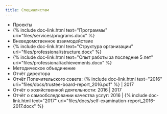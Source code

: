 ```yaml
---
title: Специалистам
---
```


* Проекты
* {% include doc-link.html text="Программы" uri="files/services/programs.docx" %}
* Вневедомственное взаимодействие
* {% include doc-link.html text="Структура организации" uri="files/professional/structure.docx" %}
* {% include doc-link.html text="Опыт работы за последние 5 лет" uri="files/professional/achievements.docx" %}
* Методическое объединение
* Отчёт директора
* Отчёт Попечительского совета: 
  {% include doc-link.html text="2016" uri="files/docs/trustee-board-report_2016.pdf" %} | 
  2017
* Отчёт о хозяйственной деятельности: 
  2016 | 
  2017
* Отчёт о самообследовании качества услуг:
  2016 |
  {% include doc-link.html text="2017" uri="files/docs/self-examination-report_2016-2017.docx" %}
